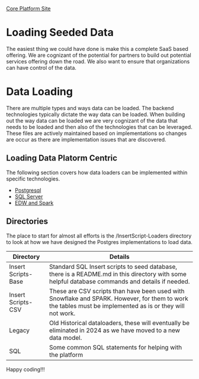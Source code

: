 [Core Platform Site](https://github.com/DataJediToolbelt)

# Loading Seeded Data
The easiest thing we could have done is make this a complete SaaS based offering. We are cognizant of the potential for
partners to build out potential services offering down the road. We also want to ensure that organizations can
have control of the data.

# Data Loading 
There are multiple types and ways data can be loaded. The backend technologies typically dictate the way data can be loaded. 
When building out the way data can be loaded we are very cognizant of the data that needs to be loaded and then also of the 
technologies that can be leveraged. These files are actively maintained based on implementations so changes are 
occur as there are implementation issues that are discovered.

## Loading Data Platorm Centric
The following section covers how data loaders can be implemented within specific technologies.

- [Postgresql](Loaders-Postgresql.md)
- [SQL Server](Loaders-SQLServer.md)
- [EDW and Spark](Loaders-EDW-Spark.md)

## Directories 
The place to start for almost all efforts is the /InsertScript-Loaders directory to look at how we have designed the Postgres
implementations to load data.

| Directory              | Details                                                                                                                                                   | 
|------------------------|-----------------------------------------------------------------------------------------------------------------------------------------------------------|
| Insert Scripts-Base    | Standard SQL Insert scripts to seed database, there is a README.md in this directory with some helpful database commands and details if needed.           |
| Insert Scripts-CSV     | These are CSV scripts than have been used with Snowflake and SPARK. However, for them to work the tables must be implemented as is or they will not work. |
| Legacy                 | Old Historical dataloaders, these will eventually be eliminated in 2024 as we have moved to a new data model.                                             |
| SQL                    | Some common SQL statements for helping with the platform                                                                                                  |


Happy coding!!!
